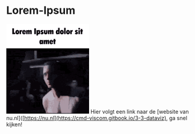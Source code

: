 # Lorem-Ipsum
![Lorem Ipsum gif](lorem-ipsum-dolor-sit-amet-rap.gif)
Hier volgt een link naar de [website van nu.nl]([https://nu.nl](https://cmd-viscom.gitbook.io/3-3-dataviz), ga snel kijken!
